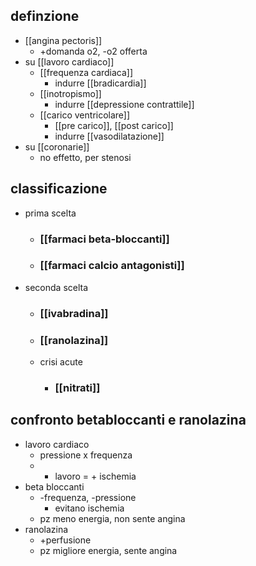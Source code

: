 ## definzione
- [[angina pectoris]]
	- +domanda o2, -o2 offerta
- su [[lavoro cardiaco]]
	- [[frequenza cardiaca]]
		- indurre [[bradicardia]]
	- [[inotropismo]]
		- indurre [[depressione contrattile]]
	- [[carico ventricolare]]
		- [[pre carico]], [[post carico]]
		- indurre [[vasodilatazione]]
- su [[coronarie]]
	- no effetto, per stenosi

## classificazione
- prima scelta
	- ### [[farmaci beta-bloccanti]]
	- ### [[farmaci calcio antagonisti]]
- seconda scelta
	- ### [[ivabradina]]
	- ### [[ranolazina]]
	- crisi acute
		- ### [[nitrati]]

## confronto betabloccanti e ranolazina
- lavoro cardiaco
	- pressione x frequenza
	- + lavoro = + ischemia
- beta bloccanti
	- -frequenza, -pressione
		- evitano ischemia
	- pz meno energia, non sente angina
- ranolazina
	- +perfusione
	- pz migliore energia, sente angina